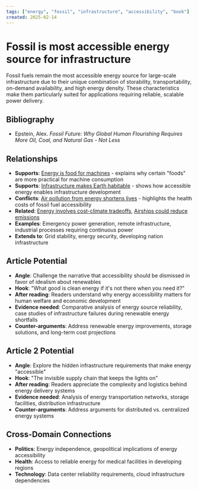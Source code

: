 ```yaml
---
tags: ["energy", "fossil", "infrastructure", "accessibility", "book"]
created: 2025-02-14
---
```


# Fossil is most accessible energy source for infrastructure

Fossil fuels remain the most accessible energy source for large-scale infrastructure due to their unique combination of storability, transportability, on-demand availability, and high energy density. These characteristics make them particularly suited for applications requiring reliable, scalable power delivery.

## Bibliography

- Epstein, Alex. *Fossil Future: Why Global Human Flourishing Requires More Oil, Coal, and Natural Gas - Not Less*

## Relationships
- **Supports**: [Energy is food for machines](energy-food-machines.md) - explains why certain "foods" are more practical for machine consumption
- **Supports**: [Infrastructure makes Earth habitable](energy-infrastructure-habitable.md) - shows how accessible energy enables infrastructure development
- **Conflicts**: [Air pollution from energy shortens lives](energy-pollution-health-impact.md) - highlights the health costs of fossil fuel accessibility
- **Related**: [Energy involves cost-climate tradeoffs](energy-cost-climate-tradeoffs.md), [Airships could reduce emissions](energy-airships-transport.md)
- **Examples**: Emergency power generation, remote infrastructure, industrial processes requiring continuous power
- **Extends to**: Grid stability, energy security, developing nation infrastructure

## Article Potential
- **Angle**: Challenge the narrative that accessibility should be dismissed in favor of idealism about renewables
- **Hook**: "What good is clean energy if it's not there when you need it?"
- **After reading**: Readers understand why energy accessibility matters for human welfare and economic development
- **Evidence needed**: Comparative analysis of energy source reliability, case studies of infrastructure failures during renewable energy shortfalls
- **Counter-arguments**: Address renewable energy improvements, storage solutions, and long-term cost projections

## Article 2 Potential
- **Angle**: Explore the hidden infrastructure requirements that make energy "accessible"
- **Hook**: "The invisible supply chain that keeps the lights on"
- **After reading**: Readers appreciate the complexity and logistics behind energy delivery systems
- **Evidence needed**: Analysis of energy transportation networks, storage facilities, distribution infrastructure
- **Counter-arguments**: Address arguments for distributed vs. centralized energy systems

## Cross-Domain Connections
- **Politics**: Energy independence, geopolitical implications of energy accessibility
- **Health**: Access to reliable energy for medical facilities in developing regions
- **Technology**: Data center reliability requirements, cloud infrastructure dependencies